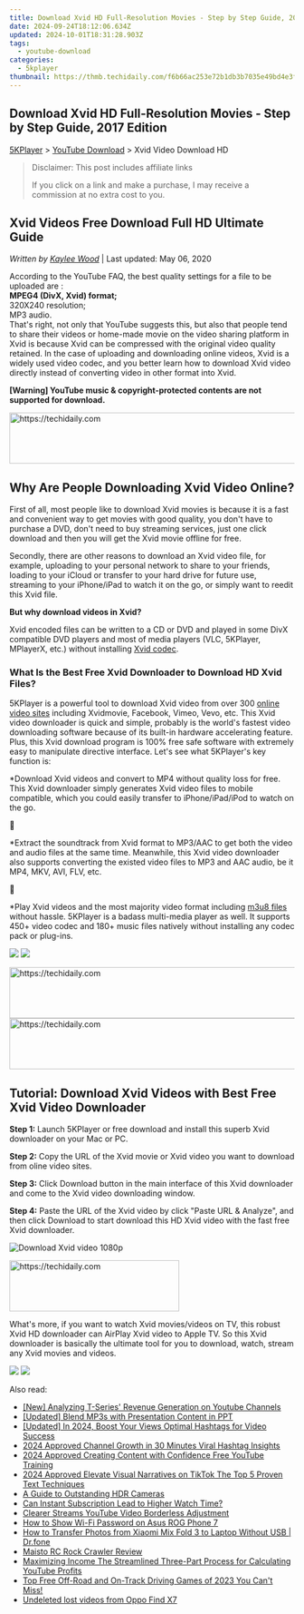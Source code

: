 ```yaml
---
title: Download Xvid HD Full-Resolution Movies - Step by Step Guide, 2017 Edition
date: 2024-09-24T18:12:06.634Z
updated: 2024-10-01T18:31:28.903Z
tags:
  - youtube-download
categories:
  - 5kplayer
thumbnail: https://thmb.techidaily.com/f6b66ac253e72b1db3b7035e49bd4e3f144338d6a3b54451e87f8a05d4dd9575.jpg
---
```


## Download Xvid HD Full-Resolution Movies - Step by Step Guide, 2017 Edition

[5KPlayer](https://tools.techidaily.com/5kplayer/products/) \> [YouTube Download](https://tools.techidaily.com/5kplayer/youtube-download/) \> Xvid Video Download HD 

>  Disclaimer: This post includes affiliate links
>
>  If you click on a link and make a purchase, I may receive a commission at no extra cost to you.
>

## Xvid Videos Free Download Full HD Ultimate Guide

 _Written by [Kaylee Wood](https://www.quora.com/profile/Amanda-Hu-21)_ | Last updated: May 06, 2020 

According to the YouTube FAQ, the best quality settings for a file to be uploaded are :   
**MPEG4 (DivX, Xvid) format;**  
320X240 resolution;   
MP3 audio.  
That's right, not only that YouTube suggests this, but also that people tend to share their videos or home-made movie on the video sharing platform in Xvid is because Xvid can be compressed with the original video quality retained. In the case of uploading and downloading online videos, Xvid is a widely used video codec, and you better learn how to download Xvid video directly instead of converting video in other format into Xvid.

**\[Warning\] YouTube music & copyright-protected contents are not supported for download.**

<!-- affiliate ads begin -->
<a href="https://aligracehair.sjv.io/c/5597632/1972670/19272" target="_top" id="1972670">
  <img src="//a.impactradius-go.com/display-ad/19272-1972670" border="0" alt="https://techidaily.com" width="728" height="90"/>
</a>
<img height="0" width="0" src="https://aligracehair.sjv.io/i/5597632/1972670/19272" style="position:absolute;visibility:hidden;" border="0" />
<!-- affiliate ads end -->

## Why Are People Downloading Xvid Video Online?

First of all, most people like to download Xvid movies is because it is a fast and convenient way to get movies with good quality, you don't have to purchase a DVD, don't need to buy streaming services, just one click download and then you will get the Xvid movie offline for free. 

Secondly, there are other reasons to download an Xvid video file, for example, uploading to your personal network to share to your friends, loading to your iCloud or transfer to your hard drive for future use, streaming to your iPhone/iPad to watch it on the go, or simply want to reedit this Xvid file. 

**But why download videos in Xvid?** 

Xvid encoded files can be written to a CD or DVD and played in some DivX compatible DVD players and most of media players (VLC, 5KPlayer, MPlayerX, etc.) without installing [Xvid codec](https://tools.techidaily.com/5kplayer/video-music-player/).

### What Is the Best Free Xvid Downloader to Download HD Xvid Files?

5KPlayer is a powerful tool to download Xvid video from over 300 [online video sites](https://tools.techidaily.com/5kplayer/youtube-download/) including Xvidmovie, Facebook, Vimeo, Vevo, etc. This Xvid video downloader is quick and simple, probably is the world's fastest video downloading software because of its built-in hardware accelerating feature. Plus, this Xvid download program is 100% free safe software with extremely easy to manipulate directive interface. Let's see what 5KPlayer's key function is: 

\*Download Xvid videos and convert to MP4 without quality loss for free. This Xvid downloader simply generates Xvid video files to mobile compatible, which you could easily transfer to iPhone/iPad/iPod to watch on the go. 

 

 \*Extract the soundtrack from Xvid format to MP3/AAC to get both the video and audio files at the same time. Meanwhile, this Xvid video downloader also supports converting the existed video files to MP3 and AAC audio, be it MP4, MKV, AVI, FLV, etc.

 

 \*Play Xvid videos and the most majority video format including [m3u8 files](https://tools.techidaily.com/5kplayer/video-music-player/) without hassle. 5KPlayer is a badass multi-media player as well. It supports 450+ video codec and 180+ music files natively without installing any codec pack or plug-ins.

[![](https://www.5kplayer.com/youtube-download/../button/freedownwhitewin.png)](https://tools.techidaily.com/5kplayer/products/) [![](https://www.5kplayer.com/youtube-download/../button/freedownbackmac.png)](https://tools.techidaily.com/5kplayer/products/) 

<!-- affiliate ads begin -->
<a href="https://ephamedtechinc.pxf.io/c/5597632/2137219/26400" target="_top" id="2137219">
  <img src="//a.impactradius-go.com/display-ad/26400-2137219" border="0" alt="https://techidaily.com" width="728" height="90"/>
</a>
<img height="0" width="0" src="https://ephamedtechinc.pxf.io/i/5597632/2137219/26400" style="position:absolute;visibility:hidden;" border="0" />
<!-- affiliate ads end -->

<!-- affiliate ads begin -->
<a href="https://appsumo.8odi.net/c/5597632/2144271/7443" target="_top" id="2144271">
  <img src="//a.impactradius-go.com/display-ad/7443-2144271" border="0" alt="https://techidaily.com" width="600" height="90"/>
</a>
<img height="0" width="0" src="https://appsumo.8odi.net/i/5597632/2144271/7443" style="position:absolute;visibility:hidden;" border="0" />
<!-- affiliate ads end -->

##  Tutorial: Download Xvid Videos with Best Free Xvid Video Downloader

**Step 1:**  Launch 5KPlayer or free download and install this superb Xvid downloader on your Mac or PC. 

**Step 2:** Copy the URL of the Xvid movie or Xvid video you want to download from oline video sites.

**Step 3:** Click Download button in the main interface of this Xvid downloader and come to the Xvid video downloading window.

**Step 4:** Paste the URL of the Xvid video by click "Paste URL & Analyze", and then click Download to start download this HD Xvid video with the fast free Xvid downloader. 

![Download Xvid video 1080p](https://www.5kplayer.com/youtube-download/img/rihanna-sledgehammer2.png) 

<!-- affiliate ads begin -->
<a href="https://aligracehair.sjv.io/c/5597632/2135399/19272" target="_top" id="2135399">
  <img src="//a.impactradius-go.com/display-ad/19272-2135399" border="0" alt="https://techidaily.com" width="300" height="90"/>
</a>
<img height="0" width="0" src="https://aligracehair.sjv.io/i/5597632/2135399/19272" style="position:absolute;visibility:hidden;" border="0" />
<!-- affiliate ads end -->

What's more, if you want to watch Xvid movies/videos on TV, this robust Xvid HD downloader can AirPlay Xvid video to Apple TV. So this Xvid downloader is basically the ultimate tool for you to download, watch, stream any Xvid movies and videos. 

[![](https://www.5kplayer.com/youtube-download/../button/freedownwhitewin.png)](https://tools.techidaily.com/5kplayer/products/) [![](https://www.5kplayer.com/youtube-download/../button/freedownbackmac.png)](https://tools.techidaily.com/5kplayer/products/)

<ins class="adsbygoogle"
     style="display:block"
     data-ad-format="autorelaxed"
     data-ad-client="ca-pub-7571918770474297"
     data-ad-slot="1223367746"></ins>

<ins class="adsbygoogle"
     style="display:block"
     data-ad-client="ca-pub-7571918770474297"
     data-ad-slot="8358498916"
     data-ad-format="auto"
     data-full-width-responsive="true"></ins>

<span class="atpl-alsoreadstyle">Also read:</span>
<div><ul>
<li><a href="https://youtube-video-recordings.techidaily.com/new-analyzing-t-series-revenue-generation-on-youtube-channels/"><u>[New] Analyzing T-Series' Revenue Generation on Youtube Channels</u></a></li>
<li><a href="https://extra-tips.techidaily.com/updated-blend-mp3s-with-presentation-content-in-ppt/"><u>[Updated] Blend MP3s with Presentation Content in PPT</u></a></li>
<li><a href="https://youtube-lab.techidaily.com/ed-in-2024-boost-your-views-optimal-hashtags-for-video-success/"><u>[Updated] In 2024, Boost Your Views Optimal Hashtags for Video Success</u></a></li>
<li><a href="https://youtube-video-recordings.techidaily.com/2024-approved-channel-growth-in-30-minutes-viral-hashtag-insights/"><u>2024 Approved Channel Growth in 30 Minutes Viral Hashtag Insights</u></a></li>
<li><a href="https://youtube-video-recordings.techidaily.com/2024-approved-creating-content-with-confidence-free-youtube-training/"><u>2024 Approved Creating Content with Confidence Free YouTube Training</u></a></li>
<li><a href="https://tiktok-videos.techidaily.com/2024-approved-elevate-visual-narratives-on-tiktok-the-top-5-proven-text-techniques/"><u>2024 Approved Elevate Visual Narratives on TikTok The Top 5 Proven Text Techniques</u></a></li>
<li><a href="https://extra-tips.techidaily.com/a-guide-to-outstanding-hdr-cameras/"><u>A Guide to Outstanding HDR Cameras</u></a></li>
<li><a href="https://youtube-video-recordings.techidaily.com/can-instant-subscription-lead-to-higher-watch-time/"><u>Can Instant Subscription Lead to Higher Watch Time?</u></a></li>
<li><a href="https://youtube-video-recordings.techidaily.com/clearer-streams-youtube-video-borderless-adjustment/"><u>Clearer Streams YouTube Video Borderless Adjustment</u></a></li>
<li><a href="https://android-unlock.techidaily.com/how-to-show-wi-fi-password-on-asus-rog-phone-7-by-drfone-android/"><u>How to Show Wi-Fi Password on Asus ROG Phone 7</u></a></li>
<li><a href="https://android-transfer.techidaily.com/how-to-transfer-photos-from-xiaomi-mix-fold-3-to-laptop-without-usb-drfone-by-drfone-transfer-from-android-transfer-from-android/"><u>How to Transfer Photos from Xiaomi Mix Fold 3 to Laptop Without USB | Dr.fone</u></a></li>
<li><a href="https://buynow-tips.techidaily.com/maisto-rc-rock-crawler-review/"><u>Maisto RC Rock Crawler Review</u></a></li>
<li><a href="https://youtube-video-recordings.techidaily.com/maximizing-income-the-streamlined-three-part-process-for-calculating-youtube-profits/"><u>Maximizing Income The Streamlined Three-Part Process for Calculating YouTube Profits</u></a></li>
<li><a href="https://tech-renaissance.techidaily.com/top-free-off-road-and-on-track-driving-games-of-2023-you-cant-miss/"><u>Top Free Off-Road and On-Track Driving Games of 2023 You Can't Miss!</u></a></li>
<li><a href="https://techidaily.com/undeleted-lost-videos-from-oppo-find-x7-by-fonelab-android-recover-video/"><u>Undeleted lost videos from Oppo Find X7</u></a></li>
</ul></div>

